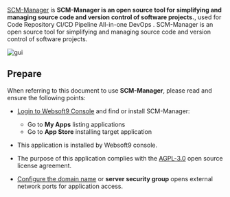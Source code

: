 [SCM-Manager](https://scm-manager.org) is **SCM-Manager is an open source tool for simplifying and managing source code and version control of software projects.**, used for Code Repository CI/CD Pipeline All-in-one DevOps . SCM-Manager is an open source tool for simplifying and managing source code and version control of software projects.


![gui](https://libs.websoft9.com/Websoft9/DocsPicture/zh/scmmanager/scmmanager-gui-websoft9.png)


## Prepare

When referring to this document to use **SCM-Manager**, please read and ensure the following points:

- [Login to Websoft9 Console](./login-console) and find or install SCM-Manager:
  - Go to **My Apps** listing applications 
  - Go to **App Store** installing target application

- This application is installed by Websoft9 console.


- The purpose of this application complies with the [AGPL-3.0](https://opensource.org/licenses/AGPL-3.0) open source license agreement.


- [Configure the domain name](./domain-set) or **server security group** opens external network ports for application access.